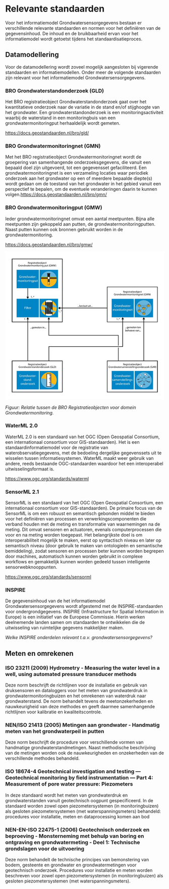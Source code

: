 Relevante standaarden
=====================

Voor het informatiemodel Grondwatersensorgegevens bestaan er verschillende
relevante standaarden en normen voor het definiëren van de gegevensinhoud. De
inhoud en de bruikbaarheid ervan voor het informatiemodel wordt getoetst tijdens
het standaardisatieproces.

Datamodellering 
----------------

Voor de datamodellering wordt zoveel mogelijk aangesloten bij vigerende
standaarden en informatiemodellen. Onder meer de volgende standaarden zijn
relevant voor het informatiemodel Grondwatersensorgegevens.

### BRO Grondwaterstandonderzoek (GLD)

Het BRO registratieobject Grondwaterstandonderzoek gaat over het kwantitatieve
onderzoek naar de variatie in de stand en/of stijghoogte van het grondwater. Een
grondwaterstandonderzoek is een monitoringsactiviteit waarbij de waterstand in
een monitoringbuis van een grondwatermonitoringput herhaaldelijk wordt gemeten.

<https://docs.geostandaarden.nl/bro/gld/>

### BRO Grondwatermonitoringnet (GMN)

Met het BRO registratieobject Grondwatermonitoringnet wordt de groepering van
samenhangende onderzoeksgegevens, die vanuit een bepaald doel zijn uitgevoerd,
tot een gegevensset gefaciliteerd. Een grondwatermonitoringnet is een
verzameling locaties waar periodiek onderzoek aan het grondwater op een of
meerdere bepaalde diepte(s) wordt gedaan om de toestand van het grondwater in
het gebied vanuit een perspectief te bepalen, om de eventuele veranderingen
daarin te kunnen volgen.https://docs.geostandaarden.nl/bro/gmn/

### BRO Grondwatermonitoringput (GMW)

Ieder grondwatermonitoringnet omvat een aantal meetpunten. Bijna alle meetpunten
zijn gekoppeld aan putten, de grondwatermonitoringputten. Naast putten kunnen
ook bronnen gebruikt worden in de grondwatermonitoring.

<https://docs.geostandaarden.nl/bro/gmw/>

![](media/feda00bf8862f99014dbe9636060bcae.png)

*Figuur: Relatie tussen de BRO Registratieobjecten voor domein
Grondwatermonitoring.*

### WaterML 2.0 

WaterML 2.0 is een standaard van het OGC (Open Geospatial Consortium, een
internationaal consortium voor GIS-standaarden). Het is een
standaardinformatiemodel voor de registratie van waterobservatiegegevens, met de
bedoeling dergelijke gegevenssets uit te wisselen tussen informatiesystemen.
WaterML maakt weer gebruik van andere, reeds bestaande OGC-standaarden waardoor
het een interoperabel uitwisselingsformaat is.

<https://www.ogc.org/standards/waterml>

### SensorML 2.1

SensorML is een standaard van het OGC (Open Geospatial Consortium, een
internationaal consortium voor GIS-standaarden). De primaire focus van de
SensorML is om een robuust en semantisch gebonden middel te bieden voor het
definiëren van processen en verwerkingscomponenten die verband houden met de
meting en transformatie van waarnemingen na de meting. Dit omvat sensoren en
actuatoren, evenals computerprocessen die voor en na meting worden toegepast.
Het belangrijkste doel is om interoperabiliteit mogelijk te maken, eerst op
syntactisch niveau en later op semantisch niveau (door gebruik te maken van
ontologieën en semantische bemiddeling), zodat sensoren en processen beter
kunnen worden begrepen door machines, automatisch kunnen worden gebruikt in
complexe workflows en gemakkelijk kunnen worden gedeeld tussen intelligente
sensorwebknooppunten.

<https://www.ogc.org/standards/sensorml>

### INSPIRE 

De gegevensinhoud van de het informatiemodel Grondwatersensorgegevens wordt
afgestemd met de INSPIRE-standaarden voor ondergrondgegevens. INSPIRE
(Infrastructure for Spatial Information in Europe) is een initiatief van de
Europese Commissie. Hierin werken deelnemende landen samen om standaarden te
ontwikkelen die de uitwisseling van ruimtelijke gegevens makkelijker maken.

*Welke INSPIRE onderdelen relevant t.a.v. grondwatersensorgegevens?*

Meten en omrekenen
------------------

###  ISO 23211 (2009) Hydrometry - Measuring the water level in a well, using automated pressure transducer methods 

Deze norm beschrijft de richtlijnen voor de installatie en gebruik van
druksensoren en dataloggers voor het meten van grondwaterdruk in
grondwatermonitoringbuizen en het omrekenen van waterdruk naar grondwaterstand.
De norm behandelt tevens de meetonzekerheden en nauwkeurigheid van deze methodes
en geeft daarmee samenhangende richtlijnen voor kalibratie en
kwaliteitscontrole.

### NEN/ISO 21413 (2005) Metingen aan grondwater - Handmatig meten van het grondwaterpeil in putten 

Deze norm beschrijft de procedure voor verschillende vormen van handmatige
grondwaterstandmetingen. Naast methodische beschrijving van de metingen worden
ook de nauwkeurigheden en onzekerheden van de verschillende methodes behandeld.

### ISO 18674-4 Geotechnical investigation and testing — Geotechnical monitoring by field instrumentation — Part 4: Measurement of pore water pressure: Piezometers 

In deze standaard wordt het meten van grondwaterdruk en grondwaterstanden vanuit
geotechnisch oogpunt gespecificeerd. In de standaard worden zowel open
piezometersystemen (in monitoringbuizen) als gesloten piezometersystemen (met
waterspanningsmeters) behandeld: procedures voor installatie, meten en
dataprocessing komen aan bod

### NEN-EN-ISO 22475-1 (2006) Geotechnisch onderzoek en beproeving - Monsterneming met behulp van boring en ontgraving en grondwatermeting - Deel 1: Technische grondslagen voor de uitvoering 

Deze norm behandelt de technische principes van bemonstering van bodem,
gesteente en grondwater en grondwatermetingen voor geotechnisch onderzoek.
Procedures voor installatie en meten worden beschreven voor zowel open
piezometersystemen (in monitoringbuizen) als gesloten piezometersystemen (met
waterspanningsmeters).
